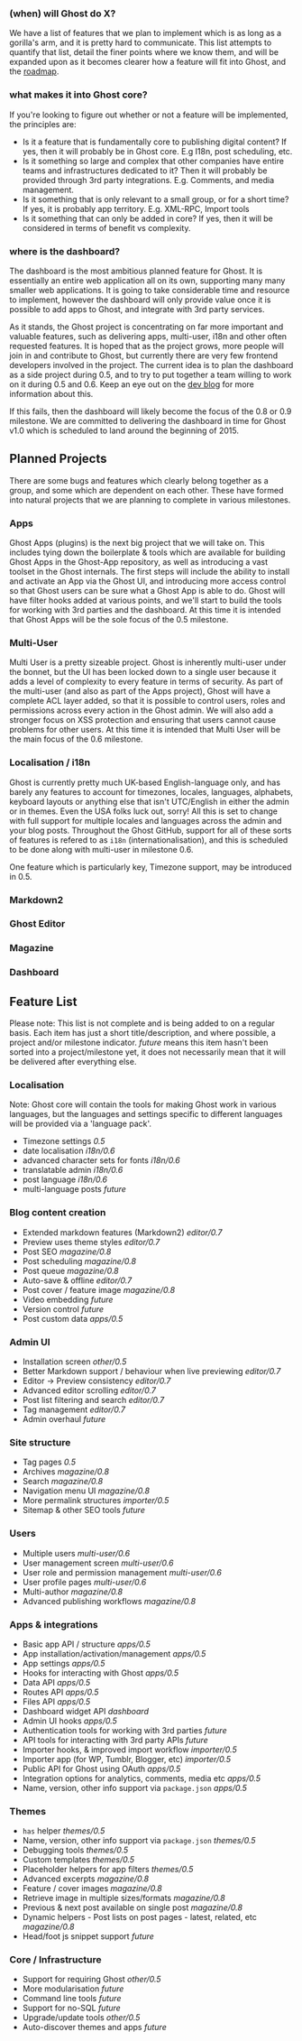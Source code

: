 ### (when) will Ghost do X?

We have a list of features that we plan to implement which is as long as a gorilla's arm, and it is pretty hard to communicate. This list attempts to quantify that list, detail the finer points where we know them, and will be expanded upon as it becomes clearer how a feature will fit into Ghost, and the [roadmap](https://github.com/TryGhost/Ghost/wiki/Roadmap). 

### what makes it into Ghost core?

If you're looking to figure out whether or not a feature will be implemented, the principles are:

- Is it a feature that is fundamentally core to publishing digital content? If yes, then it will probably be in Ghost core. E.g I18n, post scheduling, etc.
- Is it something so large and complex that other companies have entire teams and infrastructures dedicated to it? Then it will probably be provided through 3rd party integrations. E.g. Comments, and media management.
- Is it something that is only relevant to a small group, or for a short time? If yes, it is probably app territory. E.g. XML-RPC, Import tools
- Is it something that can only be added in core? If yes, then it will be considered in terms of benefit vs complexity.

### where is the dashboard?

The dashboard is the most ambitious planned feature for Ghost. It is essentially an entire web application all on its own, supporting many many smaller web applications. It is going to take considerable time and resource to implement, however the dashboard will only provide value once it is possible to add apps to Ghost, and integrate with 3rd party services. 

As it stands, the Ghost project is concentrating on far more important and valuable features, such as delivering apps, multi-user, i18n and other often requested features. It is hoped that as the project grows, more people will join in and contribute to Ghost, but currently there are very few frontend developers involved in the project. The current idea is to plan the dashboard as a side project during 0.5, and to try to put together a team willing to work on it during 0.5 and 0.6. Keep an eye out on the [dev blog](http://dev.ghost.org) for more information about this. 

If this fails, then the dashboard will likely become the focus of the 0.8 or 0.9 milestone. We are committed to delivering the dashboard in time for Ghost v1.0 which is scheduled to land around the beginning of 2015.


## Planned Projects

There are some bugs and features which clearly belong together as a group, and some which are dependent on each other. These have formed into natural projects that we are planning to complete in various milestones.

### Apps

Ghost Apps (plugins) is the next big project that we will take on. This includes tying down the boilerplate & tools which are available for building Ghost Apps in the Ghost-App repository, as well as introducing a vast toolset in the Ghost internals. The first steps will include the ability to install and activate an App via the Ghost UI, and introducing more access control so that Ghost users can be sure what a Ghost App is able to do. Ghost will have filter hooks added at various points, and we'll start to build the tools for working with 3rd parties and the dashboard. At this time it is intended that Ghost Apps will be the sole focus of the 0.5 milestone.

### Multi-User

Multi User is a pretty sizeable project. Ghost is inherently multi-user under the bonnet, but the UI has been locked down to a single user because it adds a level of complexity to every feature in terms of security. As part of the multi-user (and also as part of the Apps project), Ghost will have a complete ACL layer added, so that it is possible to control users, roles and permissions across every action in the Ghost admin. We will also add a stronger focus on XSS protection and ensuring that users cannot cause problems for other users. At this time it is intended that Multi User will be the main focus of the 0.6 milestone.
 

### Localisation / i18n 

Ghost is currently pretty much UK-based English-language only, and has barely any features to account for timezones, locales, languages, alphabets, keyboard layouts or anything else that isn't UTC/English in either the admin or in themes. Even the USA folks luck out, sorry! All this is set to change with full support for multiple locales and languages across the admin and your blog posts. Throughout the Ghost GitHub, support for all of these sorts of features is refered to as `i18n` (internationalisation), and this is scheduled to be done along with multi-user in milestone 0.6.

One feature which is particularly key, Timezone support, may be introduced in 0.5.


### Markdown2



### Ghost Editor


### Magazine


### Dashboard



## Feature List

Please note: This list is not complete and is being added to on a regular basis. Each item has just a short title/description, and where possible, a project and/or milestone indicator. *future* means this item hasn't been sorted into a project/milestone yet, it does not necessarily mean that it will be delivered after everything else.

### Localisation

Note: Ghost core will contain the tools for making Ghost work in various languages, but the languages and settings specific to different languages will be provided via a 'language pack'.

* Timezone settings *0.5*
* date localisation *i18n/0.6*
* advanced character sets for fonts *i18n/0.6*
* translatable admin *i18n/0.6*
* post language *i18n/0.6*
* multi-language posts *future*

### Blog content creation

* Extended markdown features (Markdown2) *editor/0.7*
* Preview uses theme styles *editor/0.7*
* Post SEO *magazine/0.8*
* Post scheduling *magazine/0.8*
* Post queue *magazine/0.8*
* Auto-save & offline *editor/0.7*
* Post cover / feature image *magazine/0.8*
* Video embedding *future*
* Version control *future*
* Post custom data *apps/0.5*

### Admin UI

* Installation screen *other/0.5* 
* Better Markdown support / behaviour when live previewing *editor/0.7*
* Editor -> Preview consistency *editor/0.7*
* Advanced editor scrolling *editor/0.7*
* Post list filtering and search *editor/0.7*
* Tag management *editor/0.7*
* Admin overhaul *future*

### Site structure

* Tag pages *0.5*
* Archives *magazine/0.8*
* Search *magazine/0.8*
* Navigation menu UI *magazine/0.8*
* More permalink structures *importer/0.5*
* Sitemap & other SEO tools *future*

### Users

* Multiple users *multi-user/0.6*
* User management screen *multi-user/0.6*
* User role and permission management *multi-user/0.6*
* User profile pages *multi-user/0.6*
* Multi-author *magazine/0.8*
* Advanced publishing workflows *magazine/0.8*

### Apps & integrations

* Basic app API / structure *apps/0.5*
* App installation/activation/management *apps/0.5*
* App settings *apps/0.5*
* Hooks for interacting with Ghost *apps/0.5*
* Data API *apps/0.5*
* Routes API *apps/0.5*
* Files API *apps/0.5*
* Dashboard widget API *dashboard*
* Admin UI hooks *apps/0.5*
* Authentication tools for working with 3rd parties *future*
* API tools for interacting with 3rd party APIs *future*
* Importer hooks, & improved import workflow *importer/0.5*
* Importer app (for WP, Tumblr, Blogger, etc) *importer/0.5*
* Public API for Ghost using OAuth *apps/0.5*
* Integration options for analytics, comments, media etc *apps/0.5*
* Name, version, other info support via `package.json` *apps/0.5*

### Themes

* `has` helper *themes/0.5*
* Name, version, other info support via `package.json` *themes/0.5*
* Debugging tools *themes/0.5*
* Custom templates *themes/0.5*
* Placeholder helpers for app filters *themes/0.5*
* Advanced excerpts *magazine/0.8*
* Feature / cover images *magazine/0.8*
* Retrieve image in multiple sizes/formats *magazine/0.8*
* Previous & next post available on single post *magazine/0.8*
* Dynamic helpers - Post lists on post pages - latest, related, etc *magazine/0.8*
* Head/foot js snippet support *future*

### Core / Infrastructure

* Support for requiring Ghost *other/0.5*
* More modularisation *future*
* Command line tools *future*
* Support for no-SQL *future*
* Upgrade/update tools *other/0.5*
* Auto-discover themes and apps *future*